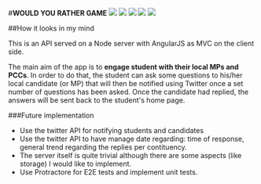 #**WOULD YOU RATHER GAME**
[<img src= https://img.shields.io/badge/jQuery-JS-blue.svg>](http://api.jquery.com/)
[<img src=https://img.shields.io/badge/Karma-Matchers-green.svg>](http://karma-runner.github.io/0.12/index.html)
[<img src=https://img.shields.io/badge/Angular-JS-red.svg>](https://angularjs.org/)
[<img src= https://img.shields.io/badge/Node-JS-green.svg>](http://nodejs.org/)
[<img src= https://img.shields.io/badge/Mongo-DB-lightgrey.svg>](http://www.mongodb.org/)

##How it looks in my mind

This is an API served on a Node server with AngularJS as MVC on the client side.

The main aim of the app is to __engage student with their local MPs and PCCs__. In order to do that, the student can ask some questions to his/her local candidate (or MP) that will then be notified using Twitter once a set number of questions has been asked. Once the candidate had replied, the answers will be sent back to the student's home page.


###Future implementation
- Use the twitter API for notifying students and candidates
- Use the twitter API to have manage date regarding: time of response, general trend regarding the replies per contituency.
- The server itself is quite trivial although there are some aspects (like storage) I would like to
implement.
- Use Protractore for E2E tests and implement unit tests.
